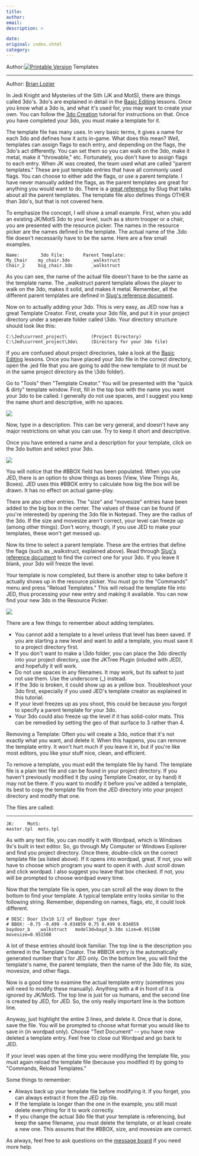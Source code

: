 ```yaml
---
title: 
author: 
email: 
description: >

date: 
original: index.shtml
category: 
---
```


Author:[![Printable Version](/images/printable.gif)](tutorial_print.shtml)
Templates  

-----

Author: [Brian Lozier](mailto:brian@massassi.net)  
  

In Jedi Knight and Mysteries of the Sith (JK and MotS), there are things
called 3do's. 3do's are explained in detail in the [Basic
Editing](/basics/) lessons. Once you know what a 3do is, and what it's
used for, you may want to create your own. You can follow the [3do
Creation](/tutorials/3do/) tutorial for instructions on that. Once you
have completed your 3do, you must make a template for it.

The template file has many uses. In very basic terms, it gives a name
for each 3do and defines how it acts in-game. What does this mean? Well,
templates can assign flags to each entry, and depending on the flags,
the 3do's act differently. You can set them so you can walk on the 3do,
make it metal, make it "throwable," etc. Fortunately, you don't have to
assign flags to each entry. When JK was created, the team used what are
called "parent templates." These are just template entries that have all
commonly used flags. You can choose to either add the flags, or use a
parent template. I have never manually added the flags, as the parent
templates are great for anything you would want to do. There is a [great
reference](/tutorials/template_reference/) by Slug that talks about all
the parent templates. The template file also defines things OTHER than
3do's, but that is not covered here.

To emphasize the concept, I will show a small example. First, when you
add an existing JK/MotS 3do to your level, such as a storm trooper or a
chair, you are presented with the resource picker. The names in the
resource picker are the names defined in the template. The actual name
of the .3do file doesn't necessarily have to be the same. Here are a few
small examples.

  

    Name:        3do File:       Parent Template:
    My_Chair    my_chair.3do        _walkstruct
    Chair_2     big_chair.3do       _walkstruct

As you can see, the name of the actual file doesn't have to be the same
as the template name. The \_walkstruct parent template allows the player
to walk on the 3do, makes it solid, and makes it metal. Remember, all
the different parent templates are defined in [Slug's reference
document](/tutorials/template_reference/).

Now on to actually adding your 3do. This is very easy, as JED now has a
great Template Creator. First, create your 3do file, and put it in your
project directory under a seperate folder called \\3do. Your directory
structure should look like this:  

    C:\Jed\current_project\         (Project Directory)
    C:\Jed\current_project\3do\     (Directory for your 3do file)

If you are confused about project directories, take a look at the [Basic
Editing](/basics/) lessons. Once you have placed your 3do file in the
correct directory, open the .jed file that you are going to add the new
template to (it must be in the same project directory as the \\3do
folder).

Go to "Tools" then "Template Creator." You will be presented with the
"quick & dirty" template window. First, fill in the top box with the
name you want your 3do to be called. I generally do not use spaces, and
I suggest you keep the name short and descriptive, with no spaces.

![](1.gif)

Now, type in a description. This can be very general, and doesn't have
any major restrictions on what you can use. Try to keep it short and
descriptive.

Once you have entered a name and a description for your template, click
on the 3do button and select your 3do.

![](2.gif)

You will notice that the \#BBOX field has been populated. When you use
JED, there is an option to show things as boxes (View, View Things As,
Boxes). JED uses this \#BBOX entry to calculate how big the box will be
drawn. It has no effect on actual game-play.

There are also other entries. The "size" and "movesize" entries have
been added to the big box in the center. The values of these can be
found (if you're interested) by opening the 3do file in Notepad. They
are the radius of the 3do. If the size and movesize aren't correct, your
level can freeze up (among other things). Don't worry, though, if you
use JED to make your templates, these won't get messed up.

Now its time to select a parent template. These are the entries that
define the flags (such as \_walkstruct, explained above). Read through
[Slug's reference document](/tutorials/template_reference/) to find the
correct one for your 3do. If you leave it blank, your 3do will freeze
the level.

Your template is now completed, but there is another step to take before
it actually shows up in the resource picker. You must go to the
"Commands" menu and press "Reload Templates." This will reload the
template file into JED, thus processing your new entry and making it
available. You can now find your new 3do in the Resource Picker.

![](3.gif)

There are a few things to remember about adding templates.

  - You cannot add a template to a level unless that level has been
    saved. If you are starting a new level and want to add a template,
    you must save it to a project directory first.
  - If you don't want to make a \\3do folder, you can place the 3do
    directly into your project directory, use the JKTree Plugin (inluded
    with JED), and hopefully it will work.
  - Do not use spaces in any filenames. It may work, but its safest to
    just not use them. Use the underscore (\_) instead.
  - If the 3do is broken, it could show up as a yellow box. Troubleshoot
    your 3do first, especially if you used JED's template creator as
    explained in this tutorial.
  - If your level freezes up as you shoot, this could be because you
    forgot to specify a parent template for your 3do.
  - Your 3do could also freeze up the level if it has solid-color mats.
    This can be remedied by setting the geo of that surface to 3 rather
    than 4.

Removing a Template: Often you will create a 3do, notice that it's not
exactly what you want, and delete it. When this happens, you can remove
the template entry. It won't hurt much if you leave it in, but if you're
like most editors, you like your stuff nice, clean, and efficient.

To remove a template, you must edit the template file by hand. The
template file is a plain text file and can be found in your project
directory. If you haven't previously modified it (by using Template
Creator, or by hand) it may not be there. If you want to modify it
before you've added a template, its best to copy the template file from
the JED directory into your project directory and modify that one.

The files are called:  
****

    JK:     MotS:
    master.tpl  mots.tpl

As with any text file, you can modify it with Wordpad, which is Windows
9x's built in text editor. So, go through My Computer or Windows
Explorer and find you project directory. Once there, double-click on the
correct template file (as listed above). If it opens into wordpad,
great. If not, you will have to choose which program you want to open it
with. Just scroll down and click wordpad. I also suggest you leave that
box checked. If not, you will be prompted to choose wordpad every time.

Now that the template file is open, you can scroll all the way down to
the bottom to find your template. A typical template entry looks similar
to the following string. Remember, depending on names, flags, etc, it
could look different.

  

    # DESC: Door 15x10 1/2 of BayDoor type door
    # BBOX: -0.75 -0.499 -0.034859 0.75 0.499 0.034859
    baydoor_b   _walkstruct   model3d=bayd_b.3do size=0.951508 movesize=0.951508

A lot of these entries should look familiar. The top line is the
description you entered in the Template Creator. The \#BBOX entry is the
automatically generated number that's for JED only. On the bottom line,
you will find the template's name, the parent template, then the name of
the 3do file, its size, movesize, and other flags.

Now is a good time to examine the actual template entry (sometimes you
will need to modify these manually). Anything with a \# in front of it
is ignored by JK/MotS. The top line is just for us humans, and the
second line is created by JED, for JED. So, the only really important
line is the bottom line.

Anyway, just highlight the entire 3 lines, and delete it. Once that is
done, save the file. You will be prompted to choose what format you
would like to save in (in wordpad only). Choose "Text Document" -- you
have now deleted a template entry. Feel free to close out Wordpad and go
back to JED.

If your level was open at the time you were modifying the template file,
you must again reload the template file (because you modified it) by
going to "Commands, Reload Templates."

Some things to remember:

  - Always back up your template file before modifying it. If you
    forget, you can always extract it from the JED zip file.
  - If the template is longer than the one in the example, you still
    must delete everything for it to work correctly.
  - If you change the actual 3do file that your template is referencing,
    but keep the same filename, you must delete the template, or at
    least create a new one. This assures that the \#BBOX, size, and
    movesize are correct.

As always, feel free to ask questions on the [message
board](http://forums.massassi.net) if you need more help.

